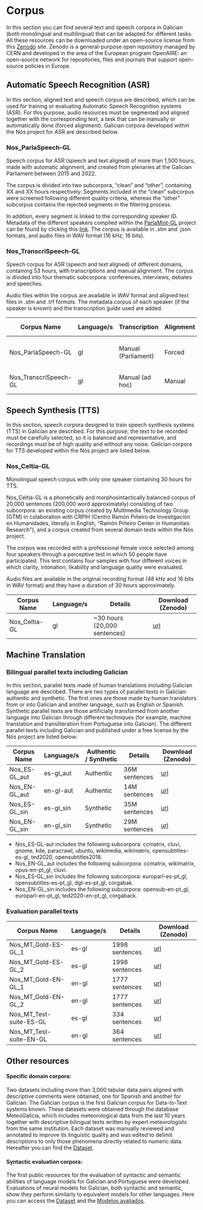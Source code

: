 # Corpus 

In this section you can find several text and speech corpora in Galician (both monolingual and multilingual) that can be adapted for different tasks. All these resources can be downloaded under an open-source license from this [Zenodo](https://zenodo.org/communities/proxecto-nos/?page=1&size=20) site. Zenodo is a general-purpose open repository managed by CERN and developed in the area of the European program OpenAIRE: an open-source network for repositories, files and journals that support open-source policies in Europe. 

## Automatic Speech Recognition (ASR)

In this section, aligned text and speech corpus are described, which can be used for training or evaluating Automatic Speech Recognition systems (ASR). For this purpose, audio resources must be segmented and aligned together with the corresponding text, a task that can be manually or automatically done (forced alignment). Galician corpora developed within the Nós project for ASR are described below. 

### Nos_ParlaSpeech-GL

Speech corpus for ASR (speech and text aligned) of more than 1,500 hours, made with automatic alignment, and created from plenaries at the Galician Parliament between 2015 and 2022.

The corpus is divided into two subcorpora, “clean” and “other”, containing XX and XX hours respectively. Segments included in the “clean” subcorpus were screened following different quality criteria, whereas the “other” subcorpus contains the rejected segments in the filtering process.

In addition, every segment is linked to the corresponding speaker ID. Metadata of the different speakers compiled within the [ParlaMint-GL](https://github.com/clarin-eric/ParlaMint) project can be found by clicking this [link](https://github.com/clarin-eric/ParlaMint/tree/main/Data/ParlaMint-ES-GA). The corpus is available in .stm and .json formats, and audio files in WAV format (16 kHz, 16 bits).

### Nos_TranscriSpeech-GL

Speech corpus for ASR (speech and text aligned) of different domains, containing 53 hours, with transcriptions and manual alignment. The corpus is divided into four thematic subcorpora: conferences, interviews, debates and speeches. 

Audio files within the corpus are available in WAV format and aligned text files in .stm and .trf formats. The metadata corpus of each speaker (if the speaker is known) and the transcription guide used are added.


| Corpus Name          | Language/s     | Transcription         | Alignment              | Details                       | Download (Zenodo)  |
| ---------------------| -------------- | --------------------- | ---------------------- |------------------------------ |--------------------|                
| Nos_ParlaSpeech-GL   | gl             | Manual (Parliament)   | Forced                 | ~1,800 hours (~1M segments)   | [url]()            |
| Nos_TranscriSpeech-GL| gl             | Manual (ad hoc)       | Manual                 | 53 hours (~40,000 segments)   | [url]()            |


## Speech Synthesis (TTS)

In this section, speech corpora designed to train speech synthesis systems (TTS) in Galician are described. For this purpose, the text to be recorded must be carefully selected, so it is balanced and representative, and recordings must be of high quality and without any noise. Galician corpora for TTS developed within the Nós project are listed below.

### Nos_Celtia-GL

Monolingual speech corpus with only one speaker containing 30 hours for TTS.

Nos_Celtia-GL is a phonetically and morphosintactically balanced corpus of 20,000 sentences (200,000 word approximately) consisting of two subcorpora: an existing corpus created by Multimedia Technology Group (GTM) in colaboration with CRPIH (Centro Ramón Piñeiro de Investigación en Humanidades, literally in English, “Ramón Piñeiro Center in Humanities Research”), and a corpus created from several domain texts within the Nós project.

The corpus was recorded with a professional female voice selected among four speakers through a perceptive test in which 50 people have participated. This test contains four samples with four different voices in which clarity, intonation, likability and language quality were evaluated.

Audio files are available in the original recording format (48 kHz and 16 bits in WAV format) and they have a duration of 30 hours approximately.


| Corpus Name           | Language/s     | Details                        | Download (Zenodo)                 |
| --------------------  | -------------- | -------------------------------|---------------------------------- |
| Nos_Celtia-GL         | gl             |  ~30 hours (20,000 sentences)  | [url]()                           |


## Machine Translation

### Bilingual parallel texts including Galician

In this section, parallel texts made of human translations including Galician language are described. There are two types of parallel texts in Galician: authentic and synthetic. The first ones are those made by human translators from or into Galician and another language, such as English or Spanish. Synthetic parallel texts are those artificially transformed from another language into Galician through different techniques (for example, machine translation and transliteration from Portuguese into Galician). The different parallel texts including Galician and published under a free license by the Nós project are listed below:

| Corpus Name     | Language/s     | Authentic / Synthetic | Details         | Download (Zenodo)  |
| --------------  | -------------- | --------------------- | ----------------|------------------- |
| Nos_ES-GL_aut   | es-gl_aut      | Authentic             | 36M sentences   |     [url](https://zenodo.org/record/7671278#.Y_j109LMJH4)               |
| Nos_EN-GL_aut   | en-gl-aut      | Authentic             | 14M sentences   |     [url](https://zenodo.org/record/7675110#.Y_yBh9LML_o)               |
| Nos_ES-GL_sin   | es-gl_sin      | Synthetic             | 35M sentences   |     [url](https://zenodo.org/record/7674099#.Y_j1odLMJH4)               |
| Nos_EN-GL_sin   | en-gl_sin      | Synthetic             | 29M sentences   |     [url](https://zenodo.org/record/7675473#.Y_yBUtLML_o)               |


+ Nos_ES-GL-aut includes the following subcorpora: ccmatrix, cluvi, gnome, kde, paracrawl, ubuntu, wikimedia, wikimatrix, opensubtitles-es-gl, ted2020, opensubtitles2018. 
+ Nos_EN-GL_aut includes the following subcorpora: ccmatrix, wikimatrix, opus-en-pt_gl, cluvi.
+ Nos_ES-GL_sin includes the following subcorpora: europarl-es-pt_gl, opensubtitles-es-pt_gl, dgt-es-pt_gl, corgabak.
+ Nos_EN-GL_sin includes the following subcorpora: opensub-en-pt_gl, europarl-en-pt_gl, ted2020-en-pt_gl, corgaback.


### Evaluation parallel texts

| Corpus Name               | Language/s     | Details        | Download (Zenodo)  |
| ------------------------- | -------------- | ---------------| -------------------|
| Nos_MT_Gold-ES-GL_1       | es-gl          | 1998 sentences |         [url](https://zenodo.org/record/7657887#.Y_OvX9LMJ3k)        |
| Nos_MT_Gold-ES-GL_2       | es-gl          | 1998 sentences |         [url](https://zenodo.org/record/7657993#.Y_Ozr9LMJ3k)        |
| Nos_MT_Gold-EN-GL_1       | en-gl          | 1777 sentences |         [url](https://zenodo.org/record/7658009#.Y_O0x9LMJ3k)        |
| Nos_MT_Gold-EN-GL_2       | en-gl          | 1777 sentences |         [url](https://zenodo.org/record/7658033#.Y_O2o9LMJ3k)        |
| Nos_MT_Test-suite-ES-GL   | es-gl          | 334 sentences  |         [url](https://zenodo.org/record/7658052#.Y_O4fNLMJ3k)        |
| Nos_MT_Test-suite-EN-GL   | en-gl          | 364 sentences  |         [url](https://zenodo.org/record/7658249#.Y_O6bdLMJ3k)        |

## Other resources

#### Specific domain corpora:
Two datasets including more than 3,000 tabular data pairs aligned with descriptive comments were obtained, one for Spanish and another for Galician. The Galician corpus is the first Galician corpus for Data-to-Text systems known. These datasets were obtained through the database MeteoGalicia, which includes meteorological data from the last 10 years together with descriptive bilingual texts written by expert meteorologists from the same institution. Each dataset was manually reviewed and annotated to improve its linguistic quality and was edited to delimit descriptions to only those phenomena directly related to numeric data. Hereafter you can find the [Dataset](https://zenodo.org/record/7661650#.Y_dJH9LMJH5).

#### Syntactic evaluation corpora:
The first public resources for the evaluation of syntactic and semantic abilities of language models for Galician and Portuguese were developed. Evaluations of neural models for Galician, both syntactic and semantic, show they perform similarly to equivalent models for other languages. Here you can access the [Dataset](https://github.com/marcospln/PROPOR2022-gl-pt) and the [Modelos avaliados](https://github.com/marcospln/galician_bert_checkpoints).
